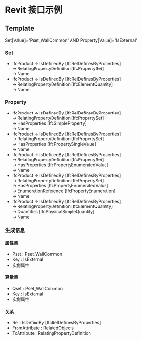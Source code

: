 # Revit 接口示例

## Template


Set[Value]='Pset_WallCommon' AND Property[Value]='IsExternal'


### Set

* IfcProduct -> IsDefinedBy [IfcRelDefinesByProperties]  
             -> RelatingPropertyDefinition [IfcPropertySet]  
             -> Name
* IfcProduct -> IsDefinedBy [IfcRelDefinesByProperties]  
             -> RelatingPropertyDefinition [IfcElementQuantity]  
             -> Name

### Property

* IfcProduct -> IsDefinedBy [IfcRelDefinesByProperties]  
             -> RelatingPropertyDefinition [IfcPropertySet]  
             -> HasProperties [IfcSimpleProperty]  
             -> Name
* IfcProduct -> IsDefinedBy [IfcRelDefinesByProperties]  
             -> RelatingPropertyDefinition [IfcPropertySet]  
             -> HasProperties [IfcPropertySingleValue]  
             -> Name
* IfcProduct -> IsDefinedBy [IfcRelDefinesByProperties]  
             -> RelatingPropertyDefinition [IfcPropertySet]  
             -> HasProperties [IfcPropertyEnumeratedValue]  
             -> Name
* IfcProduct -> IsDefinedBy [IfcRelDefinesByProperties]  
             -> RelatingPropertyDefinition [IfcPropertySet]  
             -> HasProperties [IfcPropertyEnumeratedValue]  
             -> EnumerationReference [IfcPropertyEnumeration]  
             -> Name
* IfcProduct -> IsDefinedBy [IfcRelDefinesByProperties]  
             -> RelatingPropertyDefinition [IfcElementQuantity]  
             -> Quantities [IfcPhysicalSimpleQuantity]  
             -> Name

### 生成信息

#### 属性集
* Pset : Pset_WallCommon
* Key : IsExternal
* 实例属性

#### 算量集
* Qset : Pset_WallCommon
* Key : IsExternal
* 实例属性

#### 关系
* Rel : IsDefindBy [IfcRelDefinesByProperties]
* FromAttribute : RelatedObjects
* ToAttribute : RelatingPropertyDefinition
